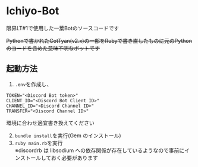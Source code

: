 # Ichiyo-Bot
限界LT#1で使用した一葉Botのソースコードです

~~Pythonで書かれたCotTyan(v2.x)の一部をRubyで書き直したものに元のPythonのコードを含めた意味不明なボットです~~

## 起動方法

1. `.env`を作成し、

```
TOKEN="<Discord Bot token>"
CLIENT_ID="<Discord Bot Client ID>"
CHANNEL_ID="<Discord Channel ID>"
TRANSFER="<Discord Channel ID>"
```

環境に合わせ適宜書き換えてください

2. `bundle install`を実行(Gem のインストール)
3. `ruby main.rb`を実行  
   ※discordrb は libsodium への依存関係が存在しているようなので事前にインストールしておく必要があります
